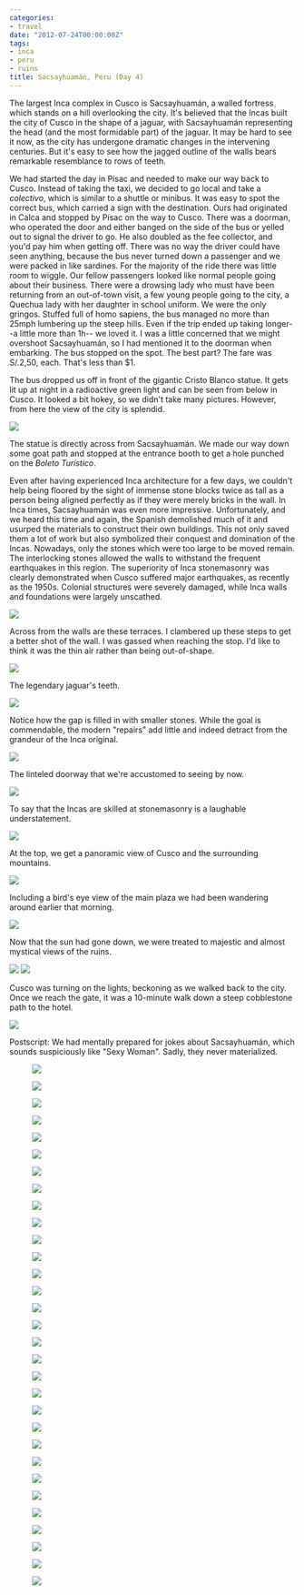 ```yaml
---
categories:
- travel
date: "2012-07-24T00:00:00Z"
tags:
- inca
- peru
- ruins
title: Sacsayhuamán, Peru (Day 4)
---
```

The largest Inca complex in Cusco is Sacsayhuamán, a walled fortress which stands on a hill overlooking the city.  It's believed that the Incas built the city of Cusco in the shape of a jaguar, with Sacsayhuamán representing the head (and the most formidable part) of the jaguar.  It may be hard to see it now, as the city has undergone dramatic changes in the intervening centuries.  But it's easy to see how the jagged outline of the walls bears remarkable resemblance to rows of teeth.

We had started the day in Písac and needed to make our way back to Cusco.  Instead of taking the taxi, we decided to go local and take a *colectivo*, which is similar to a shuttle or minibus.  It was easy to spot the correct bus, which carried a sign with the destination.  Ours had originated in Calca and stopped by Písac on the way to Cusco.  There was a doorman, who operated the door and either banged on the side of the bus or yelled out to signal the driver to go.  He also doubled as the fee collector, and you'd pay him when getting off.  There was no way the driver could have seen anything, because the bus never turned down a passenger and we were packed in like sardines.  For the majority of the ride there was little room to wiggle.  Our fellow passengers looked like normal people going about their business.  There were a drowsing lady who must have been returning from an out-of-town visit, a few young people going to the city, a Quechua lady with her daughter in school uniform.  We were the only gringos.  Stuffed full of homo sapiens, the bus managed no more than 25mph lumbering up the steep hills.  Even if the trip ended up taking longer--a little more than 1h-- we loved it.  I was a little concerned that we might overshoot Sacsayhuamán, so I had mentioned it to the doorman when embarking. The bus stopped on the spot.  The best part?  The fare was S/.2,50, each. That's less than $1.

The bus dropped us off in front of the gigantic Cristo Blanco statue.  It gets lit up at night in a radioactive green light and can be seen from below in Cusco.  It looked a bit hokey, so we didn't take many pictures.  However, from here the view of the city is splendid.

<img src='http://yentran.isamonkey.org/gallery/peru-sacsayhuaman/dsc_2097.jpg' />

The statue is directly across from Sacsayhuamán.  We made our way down some goat path and stopped at the entrance booth to get a hole punched on the *Boleto Turístico*.

Even after having experienced Inca architecture for a few days, we couldn't help being floored by the sight of immense stone blocks twice as tall as a person being aligned perfectly as if they were merely bricks in the wall.  In Inca times, Sacsayhuamán was even more impressive.  Unfortunately, and we heard this time and again, the Spanish demolished much of it and usurped the materials to construct their own buildings. This not only saved them a lot of work but also symbolized their conquest and domination of the Incas.  Nowadays, only the stones which were too large to be moved remain. The interlocking stones allowed the walls to withstand the frequent earthquakes in this region.  The superiority of Inca stonemasonry was clearly demonstrated when Cusco suffered major earthquakes, as recently as the 1950s.  Colonial structures were severely damaged, while Inca walls and foundations were largely unscathed.

<img src='http://yentran.isamonkey.org/gallery/peru-sacsayhuaman/dsc_2151.jpg' />

Across from the walls are these terraces.  I clambered up these steps to get a better shot of the wall.  I was gassed when reaching the stop.  I'd like to think it was the thin air rather than being out-of-shape.

<img src='http://yentran.isamonkey.org/gallery/peru-sacsayhuaman/dsc_2131.jpg' />

The legendary jaguar's teeth.

<img src='http://yentran.isamonkey.org/gallery/peru-sacsayhuaman/dsc_2138.jpg' />

Notice how the gap is filled in with smaller stones. While the goal is commendable,  the modern "repairs" add little and indeed detract from the grandeur of the Inca original.

<img src='http://yentran.isamonkey.org/gallery/peru-sacsayhuaman/dsc_2154.jpg' />

The linteled doorway that we're accustomed to seeing by now.

<img src='http://yentran.isamonkey.org/gallery/peru-sacsayhuaman/dsc_2158.jpg' />

To say that the Incas are skilled at stonemasonry is a laughable understatement.

<img src='http://yentran.isamonkey.org/gallery/peru-sacsayhuaman/dsc_2163.jpg' />

At the top, we get a panoramic view of Cusco and the surrounding mountains.

<img src='http://yentran.isamonkey.org/gallery/peru-sacsayhuaman/dsc_2196.jpg' />

Including a bird's eye view of the main plaza we had been wandering around earlier that morning.

<img src='http://yentran.isamonkey.org/gallery/peru-sacsayhuaman/dsc_2199.jpg' />

Now that the sun had gone down, we were treated to majestic and almost mystical views of the ruins.

<img src='http://yentran.isamonkey.org/gallery/peru-sacsayhuaman/dsc_2211.jpg' />

<img src='http://yentran.isamonkey.org/gallery/peru-sacsayhuaman/dsc_2218.jpg' />

Cusco was turning on the lights, beckoning as we walked back to the city.  Once we reach the gate, it was a 10-minute walk down a steep cobblestone path to the hotel.

<img src='http://yentran.isamonkey.org/gallery/peru-sacsayhuaman/dsc_2229.jpg' />

Postscript: We had mentally prepared for jokes about Sacsayhuamán, which sounds suspiciously like "Sexy Woman".  Sadly, they never materialized.


<figure>
  <img src="http://yentran.isamonkey.org/gallery/peru-sacsayhuaman/dsc_2092.jpg" />
</figure>
<figure>
  <img src="http://yentran.isamonkey.org/gallery/peru-sacsayhuaman/dsc_2093.jpg" />
</figure>
<figure>
  <img src="http://yentran.isamonkey.org/gallery/peru-sacsayhuaman/dsc_2096.jpg" />
</figure>
<figure>
  <img src="http://yentran.isamonkey.org/gallery/peru-sacsayhuaman/dsc_2097.jpg" />
</figure>
<figure>
  <img src="http://yentran.isamonkey.org/gallery/peru-sacsayhuaman/dsc_2102.jpg" />
</figure>
<figure>
  <img src="http://yentran.isamonkey.org/gallery/peru-sacsayhuaman/dsc_2126.jpg" />
</figure>
<figure>
  <img src="http://yentran.isamonkey.org/gallery/peru-sacsayhuaman/dsc_2131.jpg" />
</figure>
<figure>
  <img src="http://yentran.isamonkey.org/gallery/peru-sacsayhuaman/dsc_2132.jpg" />
</figure>
<figure>
  <img src="http://yentran.isamonkey.org/gallery/peru-sacsayhuaman/dsc_2133.jpg" />
</figure>
<figure>
  <img src="http://yentran.isamonkey.org/gallery/peru-sacsayhuaman/dsc_2138.jpg" />
</figure>
<figure>
  <img src="http://yentran.isamonkey.org/gallery/peru-sacsayhuaman/dsc_2140.jpg" />
</figure>
<figure>
  <img src="http://yentran.isamonkey.org/gallery/peru-sacsayhuaman/dsc_2146.jpg" />
</figure>
<figure>
  <img src="http://yentran.isamonkey.org/gallery/peru-sacsayhuaman/dsc_2148.jpg" />
</figure>
<figure>
  <img src="http://yentran.isamonkey.org/gallery/peru-sacsayhuaman/dsc_2151.jpg" />
</figure>
<figure>
  <img src="http://yentran.isamonkey.org/gallery/peru-sacsayhuaman/dsc_2154.jpg" />
</figure>
<figure>
  <img src="http://yentran.isamonkey.org/gallery/peru-sacsayhuaman/dsc_2155.jpg" />
</figure>
<figure>
  <img src="http://yentran.isamonkey.org/gallery/peru-sacsayhuaman/dsc_2158.jpg" />
</figure>
<figure>
  <img src="http://yentran.isamonkey.org/gallery/peru-sacsayhuaman/dsc_2160.jpg" />
</figure>
<figure>
  <img src="http://yentran.isamonkey.org/gallery/peru-sacsayhuaman/dsc_2163.jpg" />
</figure>
<figure>
  <img src="http://yentran.isamonkey.org/gallery/peru-sacsayhuaman/dsc_2186.jpg" />
</figure>
<figure>
  <img src="http://yentran.isamonkey.org/gallery/peru-sacsayhuaman/dsc_2196.jpg" />
</figure>
<figure>
  <img src="http://yentran.isamonkey.org/gallery/peru-sacsayhuaman/dsc_2199.jpg" />
</figure>
<figure>
  <img src="http://yentran.isamonkey.org/gallery/peru-sacsayhuaman/dsc_2202.jpg" />
</figure>
<figure>
  <img src="http://yentran.isamonkey.org/gallery/peru-sacsayhuaman/dsc_2204.jpg" />
</figure>
<figure>
  <img src="http://yentran.isamonkey.org/gallery/peru-sacsayhuaman/dsc_2205.jpg" />
</figure>
<figure>
  <img src="http://yentran.isamonkey.org/gallery/peru-sacsayhuaman/dsc_2207.jpg" />
</figure>
<figure>
  <img src="http://yentran.isamonkey.org/gallery/peru-sacsayhuaman/dsc_2210.jpg" />
</figure>
<figure>
  <img src="http://yentran.isamonkey.org/gallery/peru-sacsayhuaman/dsc_2211.jpg" />
</figure>
<figure>
  <img src="http://yentran.isamonkey.org/gallery/peru-sacsayhuaman/dsc_2216.jpg" />
</figure>
<figure>
  <img src="http://yentran.isamonkey.org/gallery/peru-sacsayhuaman/dsc_2218.jpg" />
</figure>
<figure>
  <img src="http://yentran.isamonkey.org/gallery/peru-sacsayhuaman/dsc_2229.jpg" />
</figure>

</div>
